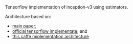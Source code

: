 Tensorflow implementation of inception-v3 using estimators.

Architecture based on:
  * [main paper](https://arxiv.org/pdf/1512.00567.pdf);
  * [official tensorflow implementate](https://github.com/tensorflow/models); and
  * [this caffe miplementation architecture](https://github.com/smichalowski/google_inception_v3_for_caffe)

